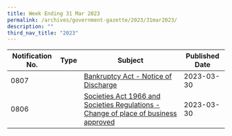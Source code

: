 ```yaml
---
title: Week Ending 31 Mar 2023
permalink: /archives/government-gazette/2023/31mar2023/
description: ""
third_nav_title: "2023"
---
```

| Notification No. | Type | Subject | Published Date |
| -------- | -------- | -------- | --- |
| 0807     |  |[Bankruptcy Act - Notice of Discharge](/files/Government%20gazette/Week%20ending%2031%20mar%202023/prepress63816306280103548423gg0790.pdf)    |  2023-03-30|
| 0806     |  	|[Societies Act 1966 and Societies Regulations - Change of place of business approved](/files/Government%20gazette/Week%20ending%2031%20mar%202023/prepress63816306322743785423gg0822.pdf)   |  2023-03-30|